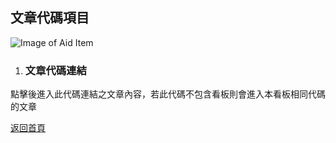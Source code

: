 ## 文章代碼項目

![Image of Aid Item](../v1/images/aid_link_item.png) 

1. ### 文章代碼連結
點擊後進入此代碼連結之文章內容，若此代碼不包含看板則會進入本看板相同代碼的文章  
  
[返回首頁](https://kimieno.github.io/android.pitt) 